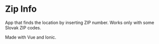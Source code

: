 # Zip Info

App that finds the location by inserting ZIP number. Works only with some Slovak ZIP codes.

Made with Vue and Ionic.
